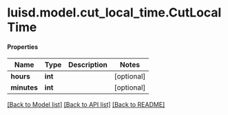 # luisd.model.cut_local_time.CutLocalTime

#### Properties
Name | Type | Description | Notes
------------ | ------------- | ------------- | -------------
**hours** | **int** |  | [optional] 
**minutes** | **int** |  | [optional] 

[[Back to Model list]](../../README.md#documentation-for-models) [[Back to API list]](../../README.md#documentation-for-api-endpoints) [[Back to README]](../../README.md)

